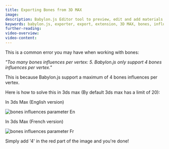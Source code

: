```yaml
---
title: Exporting Bones from 3D MAX
image: 
description: Babylon.js Editor tool to preview, edit and add materials.
keywords: babylon.js, exporter, export, extension, 3D MAX, bones, influences
further-reading:
video-overview:
video-content:
---
```


This is a common error you may have when working with bones:

*"Too many bones influences per vertex: 5. Babylon.js only support 4 bones influences per vertex."*

This is because Babylon.js support a maximum of 4 bones influences per vertex.

Here is how to solve this in 3ds max (By default 3ds max has a limit of 20):

In 3ds Max (English version)

![bones influences parameter En](/img/exporters/3DSMax/bonesEN.jpg)

In 3ds Max (French version)

![bones influences parameter Fr](https://s3-eu-west-1.amazonaws.com/sdz-upload/prod/upload/structure_limit.jpg)

Simply add '4' in the red part of the image and you're done!
